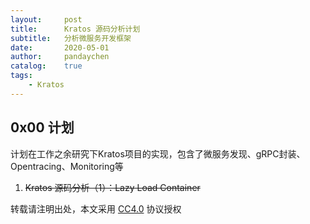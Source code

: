 ```yaml
---
layout:     post
title:      Kratos 源码分析计划
subtitle:   分析微服务开发框架
date:       2020-05-01
author:     pandaychen
catalog:    true
tags:
    - Kratos
---
```


##  0x00    计划

计划在工作之余研究下Kratos项目的实现，包含了微服务发现、gRPC封装、Opentracing、Monitoring等

1.  ~~Kratos 源码分析（1）：Lazy Load Container~~



转载请注明出处，本文采用 [CC4.0](http://creativecommons.org/licenses/by-nc-nd/4.0/) 协议授权